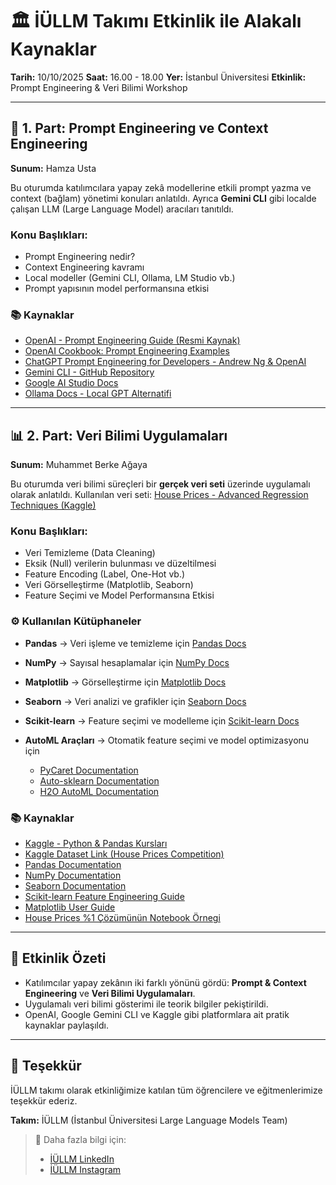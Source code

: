 # 🏛️ **İÜLLM Takımı Etkinlik ile Alakalı Kaynaklar**

**Tarih:** 10/10/2025
**Saat:** 16.00 - 18.00
**Yer:** İstanbul Üniversitesi
**Etkinlik:** Prompt Engineering & Veri Bilimi Workshop

---

## 🧠 1. Part: Prompt Engineering ve Context Engineering

**Sunum:** Hamza Usta

Bu oturumda katılımcılara yapay zekâ modellerine etkili prompt yazma ve context (bağlam) yönetimi konuları anlatıldı.
Ayrıca **Gemini CLI** gibi localde çalışan LLM (Large Language Model) aracıları tanıtıldı.

### Konu Başlıkları:

* Prompt Engineering nedir?
* Context Engineering kavramı
* Local modeller (Gemini CLI, Ollama, LM Studio vb.)
* Prompt yapısının model performansına etkisi

### 📚 Kaynaklar

* [OpenAI - Prompt Engineering Guide (Resmi Kaynak)](https://platform.openai.com/docs/guides/prompt-engineering)
* [OpenAI Cookbook: Prompt Engineering Examples](https://github.com/openai/openai-cookbook/tree/main/examples/Prompt_Engineering)
* [ChatGPT Prompt Engineering for Developers - Andrew Ng & OpenAI](https://learn.deeplearning.ai/courses/chatgpt-prompt-engineering-for-developers)
* [Gemini CLI - GitHub Repository](https://github.com/google-gemini/gemini-cli)
* [Google AI Studio Docs](https://ai.google.dev/)
* [Ollama Docs - Local GPT Alternatifi](https://ollama.ai/library)

---

## 📊 2. Part: Veri Bilimi Uygulamaları

**Sunum:** Muhammet Berke Ağaya

Bu oturumda veri bilimi süreçleri bir **gerçek veri seti** üzerinde uygulamalı olarak anlatıldı.
Kullanılan veri seti: [House Prices - Advanced Regression Techniques (Kaggle)](https://www.kaggle.com/competitions/house-prices-advanced-regression-techniques/overview)

### Konu Başlıkları:

* Veri Temizleme (Data Cleaning)
* Eksik (Null) verilerin bulunması ve düzeltilmesi
* Feature Encoding (Label, One-Hot vb.)
* Veri Görselleştirme (Matplotlib, Seaborn)
* Feature Seçimi ve Model Performansına Etkisi

### ⚙️ Kullanılan Kütüphaneler

* **Pandas** → Veri işleme ve temizleme için
  [Pandas Docs](https://pandas.pydata.org/docs/)
* **NumPy** → Sayısal hesaplamalar için
  [NumPy Docs](https://numpy.org/doc/2.3/)
* **Matplotlib** → Görselleştirme için
  [Matplotlib Docs](https://matplotlib.org/stable/users/index.html)
* **Seaborn** → Veri analizi ve grafikler için
  [Seaborn Docs](https://seaborn.pydata.org/)
* **Scikit-learn** → Feature seçimi ve modelleme için
  [Scikit-learn Docs](https://scikit-learn.org/stable/documentation.html)
* **AutoML Araçları** → Otomatik feature seçimi ve model optimizasyonu için

  * [PyCaret Documentation](https://pycaret.gitbook.io/docs)
  * [Auto-sklearn Documentation](https://automl.github.io/auto-sklearn/master/)
  * [H2O AutoML Documentation](https://docs.h2o.ai/h2o/latest-stable/h2o-docs/automl.html)

### 📚 Kaynaklar

* [Kaggle - Python & Pandas Kursları](https://www.kaggle.com/learn)
* [Kaggle Dataset Link (House Prices Competition)](https://www.kaggle.com/competitions/house-prices-advanced-regression-techniques/overview)
* [Pandas Documentation](https://pandas.pydata.org/docs/)
* [NumPy Documentation](https://numpy.org/doc/2.3/)
* [Seaborn Documentation](https://seaborn.pydata.org/)
* [Scikit-learn Feature Engineering Guide](https://scikit-learn.org/stable/modules/feature_selection.html)
* [Matplotlib User Guide](https://matplotlib.org/stable/users/index.html)
* [House Prices %1 Çözümünün Notebook Örnegi](https://www.kaggle.com/code/jesucristo/1-house-prices-solution-top-1)

---

## 🎯 Etkinlik Özeti

* Katılımcılar yapay zekânın iki farklı yönünü gördü: **Prompt & Context Engineering** ve **Veri Bilimi Uygulamaları**.
* Uygulamalı veri bilimi gösterimi ile teorik bilgiler pekiştirildi.
* OpenAI, Google Gemini CLI ve Kaggle gibi platformlara ait pratik kaynaklar paylaşıldı.

---

## 💬 Teşekkür

İÜLLM takımı olarak etkinliğimize katılan tüm öğrencilere ve eğitmenlerimize teşekkür ederiz.

**Takım:** İÜLLM (İstanbul Üniversitesi Large Language Models Team)

> 📎 Daha fazla bilgi için:
>
> * [İÜLLM LinkedIn](https://www.linkedin.com/company/i%CC%87%C3%BCllm-i%CC%87stanbul-%C3%BCniversitesi-b%C3%BCy%C3%BCk-dil-modelleri/)
> * [İÜLLM Instagram](https://www.instagram.com/iu_llm/)
